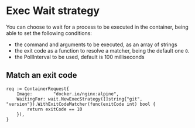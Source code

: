 # Exec Wait strategy

You can choose to wait for a process to be executed in the container, being able to set the following conditions:

- the command and arguments to be executed, as an array of strings
- the exit code as a function to resolve a matcher, being the default one `0`.
- the PollInterval to be used, default is 100 milliseconds

## Match an exit code

```golang
req := ContainerRequest{
	Image:        "docker.io/nginx:alpine",
	WaitingFor: wait.NewExecStrategy([]string{"git", "version"}).WithExitCodeMatcher(func(exitCode int) bool {
		return exitCode == 10
	}),
}
```
